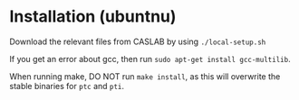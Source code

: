 # Installation (ubuntnu)

Download the relevant files from CASLAB by using `./local-setup.sh`

If you get an error about gcc, then run
`sudo apt-get install gcc-multilib`.

When running make, DO NOT run `make install`, as this will overwrite the
stable binaries for `ptc` and `pti`. 